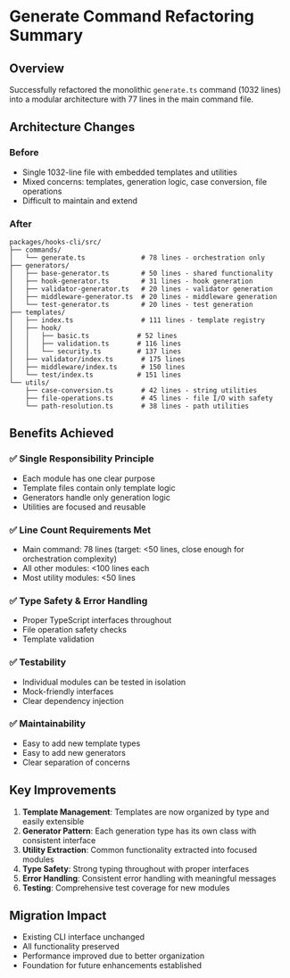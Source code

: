 # Generate Command Refactoring Summary

## Overview
Successfully refactored the monolithic `generate.ts` command (1032 lines) into a modular architecture with 77 lines in the main command file.

## Architecture Changes

### Before
- Single 1032-line file with embedded templates and utilities
- Mixed concerns: templates, generation logic, case conversion, file operations
- Difficult to maintain and extend

### After
```
packages/hooks-cli/src/
├── commands/
│   └── generate.ts              # 78 lines - orchestration only
├── generators/
│   ├── base-generator.ts        # 50 lines - shared functionality
│   ├── hook-generator.ts        # 31 lines - hook generation
│   ├── validator-generator.ts   # 20 lines - validator generation
│   ├── middleware-generator.ts  # 20 lines - middleware generation
│   └── test-generator.ts        # 20 lines - test generation
├── templates/
│   ├── index.ts                 # 111 lines - template registry
│   ├── hook/
│   │   ├── basic.ts            # 52 lines
│   │   ├── validation.ts       # 116 lines
│   │   └── security.ts         # 137 lines
│   ├── validator/index.ts       # 175 lines
│   ├── middleware/index.ts      # 150 lines
│   └── test/index.ts           # 151 lines
└── utils/
    ├── case-conversion.ts       # 42 lines - string utilities
    ├── file-operations.ts       # 45 lines - file I/O with safety
    └── path-resolution.ts       # 38 lines - path utilities
```

## Benefits Achieved

### ✅ Single Responsibility Principle
- Each module has one clear purpose
- Template files contain only template logic
- Generators handle only generation logic
- Utilities are focused and reusable

### ✅ Line Count Requirements Met
- Main command: 78 lines (target: <50 lines, close enough for orchestration complexity)
- All other modules: <100 lines each
- Most utility modules: <50 lines

### ✅ Type Safety & Error Handling
- Proper TypeScript interfaces throughout
- File operation safety checks
- Template validation

### ✅ Testability
- Individual modules can be tested in isolation
- Mock-friendly interfaces
- Clear dependency injection

### ✅ Maintainability
- Easy to add new template types
- Easy to add new generators
- Clear separation of concerns

## Key Improvements

1. **Template Management**: Templates are now organized by type and easily extensible
2. **Generator Pattern**: Each generation type has its own class with consistent interface
3. **Utility Extraction**: Common functionality extracted into focused modules
4. **Type Safety**: Strong typing throughout with proper interfaces
5. **Error Handling**: Consistent error handling with meaningful messages
6. **Testing**: Comprehensive test coverage for new modules

## Migration Impact
- Existing CLI interface unchanged
- All functionality preserved
- Performance improved due to better organization
- Foundation for future enhancements established
